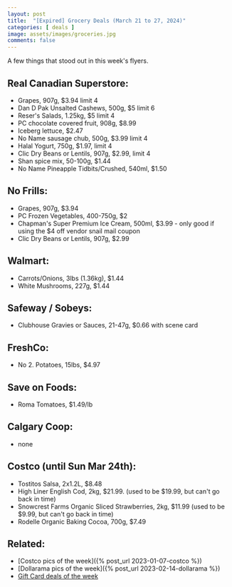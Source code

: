```yaml
---
layout: post
title:  "[Expired] Grocery Deals (March 21 to 27, 2024)"
categories: [ deals ]
image: assets/images/groceries.jpg
comments: false
---
```


A few things that stood out in this week's flyers.

## Real Canadian Superstore:
- Grapes, 907g, $3.94 limit 4
- Dan D Pak Unsalted Cashews, 500g, $5 limit 6
- Reser's Salads, 1.25kg, $5 limit 4
- PC chocolate covered fruit, 908g, $8.99
- Iceberg lettuce, $2.47
- No Name sausage chub, 500g, $3.99 limit 4
- Halal Yogurt, 750g, $1.97, limit 4
- Clic Dry Beans or Lentils, 907g, $2.99, limit 4
- Shan spice mix, 50-100g, $1.44
- No Name Pineapple Tidbits/Crushed, 540ml, $1.50

## No Frills:
- Grapes, 907g, $3.94 
- PC Frozen Vegetables, 400-750g, $2
- Chapman's Super Premium Ice Cream, 500ml, $3.99 - only good if using the $4 off vendor snail mail coupon
- Clic Dry Beans or Lentils, 907g, $2.99

## Walmart:
- Carrots/Onions, 3lbs (1.36kg), $1.44
- White Mushrooms, 227g, $1.44

## Safeway / Sobeys:
- Clubhouse Gravies or Sauces, 21-47g, $0.66 with scene card

## FreshCo:
- No 2. Potatoes, 15lbs, $4.97

## Save on Foods:
- Roma Tomatoes, $1.49/lb

## Calgary Coop:
- none

## Costco (until Sun Mar 24th):
- Tostitos Salsa, 2x1.2L, $8.48
- High Liner English Cod, 2kg, $21.99. (used to be $19.99, but can't go back in time)
- Snowcrest Farms Organic Sliced Strawberries, 2kg, $11.99 (used to be $9.99, but can't go back in time)
- Rodelle Organic Baking Cocoa, 700g, $7.49

## Related:
 - [Costco pics of the week]({% post_url 2023-01-07-costco %})
 - [Dollarama pics of the week]({% post_url 2023-02-14-dollarama %})
 - [Gift Card deals of the week](https://forums.redflagdeals.com/various-retailers-gift-cards-deals-discounts-2024-2666408)

 